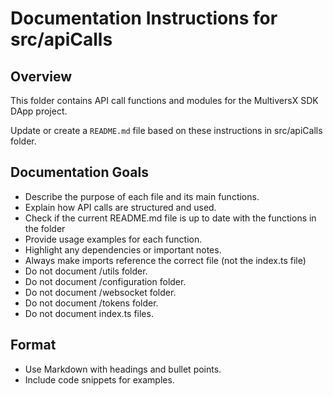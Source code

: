 # Documentation Instructions for src/apiCalls

## Overview
This folder contains API call functions and modules for the MultiversX SDK DApp project.

Update or create a `README.md` file based on these instructions in src/apiCalls folder.

## Documentation Goals
- Describe the purpose of each file and its main functions.
- Explain how API calls are structured and used.
- Check if the current README.md file is up to date with the functions in the folder
- Provide usage examples for each function.
- Highlight any dependencies or important notes.
- Always make imports reference the correct file (not the index.ts file)
- Do not document /utils folder.
- Do not document /configuration folder.
- Do not document /websocket folder.
- Do not document /tokens folder.
- Do not document index.ts files.

## Format
- Use Markdown with headings and bullet points.
- Include code snippets for examples.